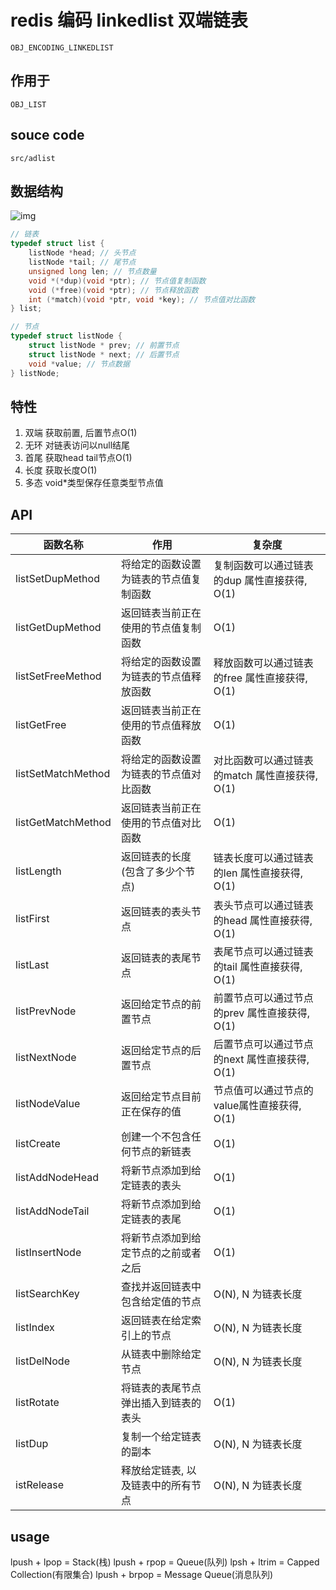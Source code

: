 # redis 编码 linkedlist 双端链表

    OBJ_ENCODING_LINKEDLIST

## 作用于

    OBJ_LIST

## souce code

    src/adlist

## 数据结构

![img](res/redis-encoding-adlist.png)

```c
// 链表
typedef struct list {
    listNode *head; // 头节点
    listNode *tail; // 尾节点
    unsigned long len; // 节点数量
    void *(*dup)(void *ptr); // 节点值复制函数
    void (*free)(void *ptr); // 节点释放函数
    int (*match)(void *ptr, void *key); // 节点值对比函数
} list;

// 节点
typedef struct listNode {
    struct listNode * prev; // 前置节点
    struct listNode * next; // 后置节点
    void *value; // 节点数据
} listNode;
```

## 特性

1. 双端 获取前置, 后置节点O(1)  
2. 无环 对链表访问以null结尾  
3. 首尾 获取head tail节点O(1)  
4. 长度 获取长度O(1)  
5. 多态 void*类型保存任意类型节点值  

## API

| 函数名称           | 作用                                   | 复杂度                                         |
| ------------------ | -------------------------------------- | ---------------------------------------------- |
| listSetDupMethod   | 将给定的函数设置为链表的节点值复制函数 | 复制函数可以通过链表的dup 属性直接获得, O(1)   |
| listGetDupMethod   | 返回链表当前正在使用的节点值复制函数   | O(1)                                           |
| listSetFreeMethod  | 将给定的函数设置为链表的节点值释放函数 | 释放函数可以通过链表的free 属性直接获得, O(1)  |
| listGetFree        | 返回链表当前正在使用的节点值释放函数   | O(1)                                           |
| listSetMatchMethod | 将给定的函数设置为链表的节点值对比函数 | 对比函数可以通过链表的match 属性直接获得, O(1) |
| listGetMatchMethod | 返回链表当前正在使用的节点值对比函数   | O(1)                                           |
| listLength         | 返回链表的长度(包含了多少个节点)     | 链表长度可以通过链表的len 属性直接获得, O(1)   |
| listFirst          | 返回链表的表头节点                     | 表头节点可以通过链表的head 属性直接获得, O(1)  |
| listLast           | 返回链表的表尾节点                     | 表尾节点可以通过链表的tail 属性直接获得, O(1)  |
| listPrevNode       | 返回给定节点的前置节点                 | 前置节点可以通过节点的prev 属性直接获得, O(1)  |
| listNextNode       | 返回给定节点的后置节点                 | 后置节点可以通过节点的next 属性直接获得, O(1)  |
| listNodeValue      | 返回给定节点目前正在保存的值           | 节点值可以通过节点的value属性直接获得, O(1)    |
| listCreate         | 创建一个不包含任何节点的新链表         | O(1)                                           |
| listAddNodeHead    | 将新节点添加到给定链表的表头           | O(1)                                           |
| listAddNodeTail    | 将新节点添加到给定链表的表尾           | O(1)                                           |
| listInsertNode     | 将新节点添加到给定节点的之前或者之后   | O(1)                                           |
| listSearchKey      | 查找并返回链表中包含给定值的节点       | O(N), N 为链表长度                             |
| listIndex          | 返回链表在给定索引上的节点             | O(N), N 为链表长度                             |
| listDelNode        | 从链表中删除给定节点                   | O(N), N 为链表长度                             |
| listRotate         | 将链表的表尾节点弹出插入到链表的表头   | O(1)                                           |
| listDup            | 复制一个给定链表的副本                 | O(N), N 为链表长度                             |
| istRelease         | 释放给定链表, 以及链表中的所有节点     | O(N), N 为链表长度                             |

## usage

lpush + lpop = Stack(栈)
lpush + rpop = Queue(队列)
lpsh + ltrim = Capped Collection(有限集合)
lpush + brpop = Message Queue(消息队列)
